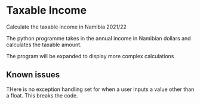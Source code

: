 # Taxable Income
Calculate the taxable income in Namibia 2021/22

The python programme takes in the annual income in Namibian dollars and calculates the taxable amount.

The program will be expanded to display more complex calculations

## Known issues
THere is no exception handling set for when a user inputs a value other than a float. This breaks the code.
